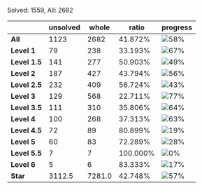 Solved: 1559, All: 2682

| |unsolved|whole|ratio|progress|
|----|----|----|----|----|
|**All**| 1123 | 2682 | 41.872%| ![58%](https://progress-bar.dev/58?title=All) |
|**Level 1**| 79 | 238 | 33.193%| ![67%](https://progress-bar.dev/67?title=Level+1++)|
|**Level 1.5**| 141 | 277 | 50.903%| ![49%](https://progress-bar.dev/49?title=Level+1.5)|
|**Level 2**| 187 | 427 | 43.794%| ![56%](https://progress-bar.dev/56?title=Level+2++)|
|**Level 2.5**| 232 | 409 | 56.724%| ![43%](https://progress-bar.dev/43?title=Level+2.5)|
|**Level 3**| 129 | 568 | 22.711%| ![77%](https://progress-bar.dev/77?title=Level+3++)|
|**Level 3.5**| 111 | 310 | 35.806%| ![64%](https://progress-bar.dev/64?title=Level+3.5)|
|**Level 4**| 100 | 268 | 37.313%| ![63%](https://progress-bar.dev/63?title=Level+4++)|
|**Level 4.5**| 72 | 89 | 80.899%| ![19%](https://progress-bar.dev/19?title=Level+4.5)|
|**Level 5**| 60 | 83 | 72.289%| ![28%](https://progress-bar.dev/28?title=Level+5++)|
|**Level 5.5**| 7 | 7 | 100.000%| ![0%](https://progress-bar.dev/0?title=Level+5.5)|
|**Level 6**| 5 | 6 | 83.333%| ![17%](https://progress-bar.dev/17?title=Level+6++)|
|**Star**|3112.5 | 7281.0 |42.748%| ![57%](https://progress-bar.dev/57?title=Star) |
